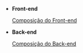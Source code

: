 * **Front-end**

	[Composição do Front-end](Frontend/frontend.md)

* **Back-end**

	[Composição do Back-end](Backend/backend.md)
